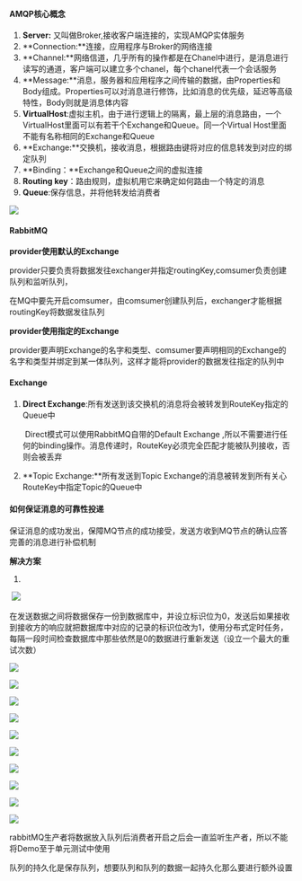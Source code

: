 #### AMQP核心概念

1. **Server:** 又叫做Broker,接收客户端连接的，实现AMQP实体服务
2. **Connection:**连接，应用程序与Broker的网络连接
3. **Channel:**网络信道，几乎所有的操作都是在Chanel中进行，是消息进行读写的通道，客户端可以建立多个chanel，每个chanel代表一个会话服务
4. **Message:**消息，服务器和应用程序之间传输的数据，由Properties和Body组成。Properties可以对消息进行修饰，比如消息的优先级，延迟等高级特性，Body则就是消息体内容
5. **VirtualHost**:虚拟主机，由于进行逻辑上的隔离，最上层的消息路由，一个VirtualHost里面可以有若干个Exchange和Queue。同一个Virtual Host里面不能有名称相同的Exchange和Queue
6. **Exchange:**交换机，接收消息，根据路由键将对应的信息转发到对应的绑定队列
7. **Binding：**Exchange和Queue之间的虚拟连接
8. **Routing key**：路由规则，虚拟机用它来确定如何路由一个特定的消息
9. **Queue**:保存信息，并将他转发给消费者

![](https://keyon-edu.oss-cn-beijing.aliyuncs.com/data/TIM%E6%88%AA%E5%9B%BE20200405141356.png)





#### RabbitMQ

 **provider使用默认的Exchange**

​          provider只要负责将数据发往exchanger并指定routingKey,comsumer负责创建队列和监听队列，

在MQ中要先开启comsumer，由comsumer创建队列后，exchanger才能根据routingKey将数据发往队列

**provider使用指定的Exchange**

​     provider要声明Exchange的名字和类型、comsumer要声明相同的Exchange的名字和类型并绑定到某一体队列，这样才能将provider的数据发往指定的队列中



#### Exchange

1. **Direct Exchange**:所有发送到该交换机的消息将会被转发到RouteKey指定的Queue中

   ​      Direct模式可以使用RabbitMQ自带的Default Exchange ,所以不需要进行任何的binding操作。消息传递时，RouteKey必须完全匹配才能被队列接收，否则会被丢弃

2. **Topic Exchange:**所有发送到Topic Exchange的消息被转发到所有关心RouteKey中指定Topic的Queue中



#### 如何保证消息的可靠性投递

保证消息的成功发出，保障MQ节点的成功接受，发送方收到MQ节点的确认应答  完善的消息进行补偿机制

**解决方案**

1.  

   ​     ![](https://keyon-edu.oss-cn-beijing.aliyuncs.com/data/TIM%E6%88%AA%E5%9B%BE20200406085820.png)

​         在发送数据之间将数据保存一份到数据库中，并设立标识位为0，发送后如果接收到接收方的响应就把数据库中对应的记录的标识位改为1，使用分布式定时任务，每隔一段时间检查数据库中那些依然是0的数据进行重新发送（设立一个最大的重试次数）

![](https://keyon-edu.oss-cn-beijing.aliyuncs.com/mq/confirm1.png)

![](https://keyon-edu.oss-cn-beijing.aliyuncs.com/mq/confirm2.png)

![](https://keyon-edu.oss-cn-beijing.aliyuncs.com/mq/return1.png)



![](https://keyon-edu.oss-cn-beijing.aliyuncs.com/mq/return2.png)

![](https://keyon-edu.oss-cn-beijing.aliyuncs.com/mq/%E6%B6%88%E8%B4%B9%E7%AB%AF%E9%99%90%E6%B5%812.png)

![](https://keyon-edu.oss-cn-beijing.aliyuncs.com/mq/%E9%99%90%E6%B5%81.png)

![](https://keyon-edu.oss-cn-beijing.aliyuncs.com/mq/%E9%87%8D%E5%9B%9E%E9%98%9F%E5%88%97.png)



![](https://keyon-edu.oss-cn-beijing.aliyuncs.com/mq/%E6%AD%BB%E4%BF%A1%E9%98%9F%E5%88%97.png)

![](https://keyon-edu.oss-cn-beijing.aliyuncs.com/mq/%E6%AD%BB%E4%BF%A1%E9%98%9F%E5%88%972.png)

![](https://keyon-edu.oss-cn-beijing.aliyuncs.com/mq/%E6%AD%BB%E4%BF%A1%E9%98%9F%E5%88%973.png)











rabbitMQ生产者将数据放入队列后消费者开启之后会一直监听生产者，所以不能将Demo至于单元测试中使用

队列的持久化是保存队列，想要队列和队列的数据一起持久化那么要进行额外设置